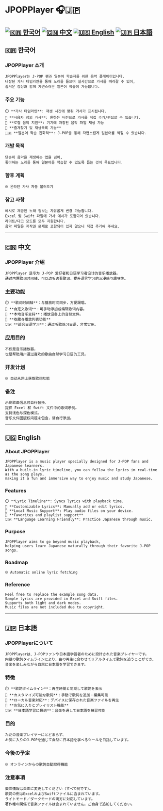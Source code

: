 # JPOPPlayer 🎧🇯🇵

[![🇰🇷 한국어](https://img.shields.io/badge/🇰🇷-%ED%95%9C%EA%B5%AD%EC%96%B4-blue?style=for-the-badge)](#korean) 
[![🇨🇳 中文](https://img.shields.io/badge/🇨🇳-%E4%B8%AD%E6%96%87-brightgreen?style=for-the-badge)](#chinese) 
[![🇺🇸 English](https://img.shields.io/badge/🇺🇸-English-red?style=for-the-badge)](#english) 
[![🇯🇵 日本語](https://img.shields.io/badge/🇯🇵-%E6%97%A5%E6%9C%AC%E8%AA%9E-yellow?style=for-the-badge)](#japanese)
---

<a name="korean"></a>
## 🇰🇷 한국어

### JPOPPlayer 소개

	JPOPPlayer는 J-POP 팬과 일본어 학습자를 위한 음악 플레이어입니다.  
	내장된 가사 타임라인을 통해 노래를 들으며 실시간으로 가사를 따라갈 수 있어,  
	즐거운 감상과 함께 자연스러운 일본어 학습이 가능합니다.

### 주요 기능

	⏱️ **가사 타임라인**: 재생 시간에 맞춰 가사가 표시됩니다.  
	📝 **사용자 정의 가사**: 원하는 버전으로 가사를 직접 추가/편집할 수 있습니다.  
	📁 **로컬 음악 지원**: 기기에 저장된 음악 파일 재생 가능  
	📌 **즐겨찾기 및 재생목록 기능**  
	🇯🇵 **일본어 학습 친화적**: J-POP을 통해 자연스럽게 일본어를 익힐 수 있습니다.

### 개발 목적

	단순히 음악을 재생하는 앱을 넘어,  
	좋아하는 노래를 통해 일본어를 학습할 수 있도록 돕는 것이 목표입니다.

### 향후 계획

	🌐 온라인 가사 자동 불러오기

### 참고 사항

	예시로 제공된 노래 정보는 자유롭게 변경 가능합니다.  
	Excel 및 Swift 파일에 가사 예시가 포함되어 있습니다.  
	라이트/다크 모드를 모두 지원합니다.  
	음악 파일은 저작권 문제로 포함되어 있지 않으니 직접 추가해 주세요.

---

<a name="chinese"></a>
## 🇨🇳 中文

### JPOPPlayer 介绍

	JPOPPlayer 是专为 J-POP 爱好者和日语学习者设计的音乐播放器。  
	通过内置歌词时间轴，可以边听边看歌词，提升语言学习的沉浸感与趣味性。

### 主要功能

	⏱️ **歌词时间轴**：与播放时间同步，方便跟唱。  
	📝 **自定义歌词**：可手动添加或编辑歌词内容。  
	📁 **本地音乐支持**：播放设备上的音频文件。  
	📌 **收藏与播放列表功能**  
	🇯🇵 **适合日语学习**：通过听歌练习日语，非常实用。

### 应用目的

	不仅是音乐播放器，  
	也是帮助用户通过喜欢的歌曲自然学习日语的工具。

### 开发计划

	🌐 自动从网上获取歌词功能

### 备注

	示例歌曲信息可自行替换。  
	提供 Excel 和 Swift 文件中的歌词示例。  
	支持浅色与深色模式。  
	音乐文件因版权问题未包含，请自行添加。

---

<a name="english"></a>
## 🇺🇸 English

### About JPOPPlayer

	JPOPPlayer is a music player specially designed for J-POP fans and Japanese learners.  
	With a built-in lyric timeline, you can follow the lyrics in real-time as the song plays,  
	making it a fun and immersive way to enjoy music and study Japanese.

### Features

	⏱️ **Lyric Timeline**: Syncs lyrics with playback time.  
	📝 **Customizable Lyrics**: Manually add or edit lyrics.  
	📁 **Local Music Support**: Play audio files on your device.  
	📌 **Favorites and playlist support**  
	🇯🇵 **Language Learning Friendly**: Practice Japanese through music.

### Purpose

	JPOPPlayer aims to go beyond music playback,  
	helping users learn Japanese naturally through their favorite J-POP songs.

### Roadmap

	🌐 Automatic online lyric fetching

### Reference

	Feel free to replace the example song data.  
	Sample lyrics are provided in Excel and Swift files.  
	Supports both light and dark modes.  
	Music files are not included due to copyright.

---

<a name="japanese"></a>
## 🇯🇵 日本語

### JPOPPlayerについて

	JPOPPlayerは、J-POPファンや日本語学習者のために設計された音楽プレイヤーです。  
	内蔵の歌詞タイムラインにより、曲の再生に合わせてリアルタイムで歌詞を追うことができ、  
	音楽を楽しみながら自然に日本語を学習できます。

### 特徴

	⏱️ **歌詞タイムライン**：再生時間と同期して歌詞を表示  
	📝 **カスタマイズ可能な歌詞**：手動で歌詞を追加・編集可能  
	📁 **ローカル音楽対応**：デバイスに保存された音楽ファイルを再生  
	📌 **お気に入りとプレイリスト機能**  
	🇯🇵 **日本語学習に最適**：音楽を通して日本語を練習可能

### 目的

	ただの音楽プレイヤーにとどまらず、  
	お気に入りのJ-POPを通じて自然に日本語を学べるツールを目指しています。

### 今後の予定

	🌐 オンラインからの歌詞自動取得機能

### 注意事項

	楽曲情報は自由に変更してください（すべて例です）。  
	歌詞の例はExcelおよびSwiftファイルに含まれています。  
	ライトモード／ダークモードの両方に対応しています。  
	著作権の関係で音楽ファイルは含まれていません。ご自身で追加してください。
